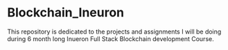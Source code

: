 # Blockchain_Ineuron
This repository is dedicated to the projects and assignments I will be doing during 6 month long Inueron Full Stack Blockchain development Course.

